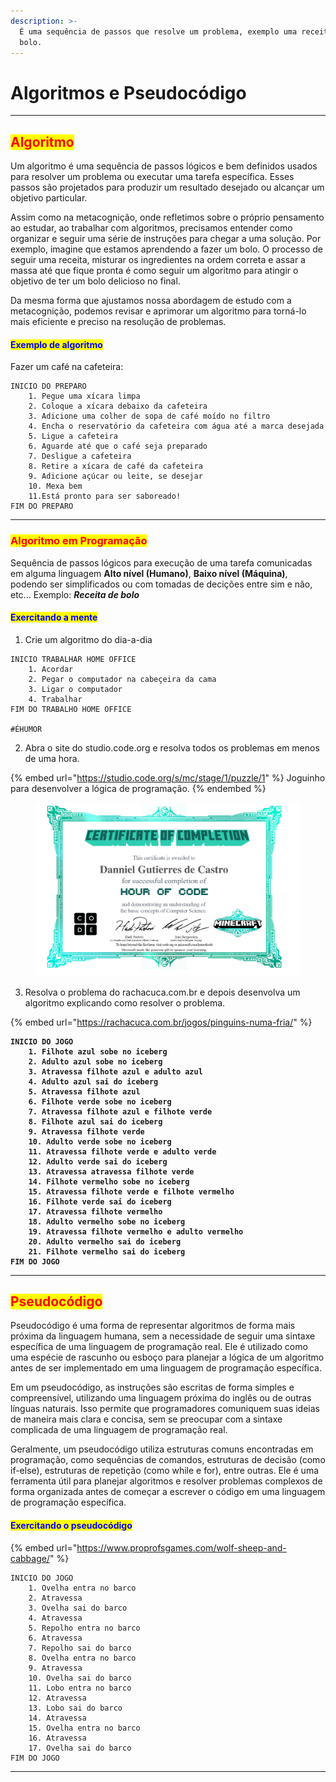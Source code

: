 ```yaml
---
description: >-
  É uma sequência de passos que resolve um problema, exemplo uma receita de
  bolo.
---
```


# Algoritmos e Pseudocódigo

***

## <mark style="color:red;">**Algoritmo**</mark>

Um algoritmo é uma sequência de passos lógicos e bem definidos usados para resolver um problema ou executar uma tarefa específica. Esses passos são projetados para produzir um resultado desejado ou alcançar um objetivo particular.&#x20;

Assim como na metacognição, onde refletimos sobre o próprio pensamento ao estudar, ao trabalhar com algoritmos, precisamos entender como organizar e seguir uma série de instruções para chegar a uma solução. Por exemplo, imagine que estamos aprendendo a fazer um bolo. O processo de seguir uma receita, misturar os ingredientes na ordem correta e assar a massa até que fique pronta é como seguir um algoritmo para atingir o objetivo de ter um bolo delicioso no final.&#x20;

Da mesma forma que ajustamos nossa abordagem de estudo com a metacognição, podemos revisar e aprimorar um algoritmo para torná-lo mais eficiente e preciso na resolução de problemas.

#### <mark style="color:blue;">Exemplo de algoritmo</mark>

Fazer um café na cafeteira:

```
INICIO DO PREPARO
    1. Pegue uma xícara limpa
    2. Coloque a xícara debaixo da cafeteira
    3. Adicione uma colher de sopa de café moído no filtro
    4. Encha o reservatório da cafeteira com água até a marca desejada
    5. Ligue a cafeteira
    6. Aguarde até que o café seja preparado
    7. Desligue a cafeteira
    8. Retire a xícara de café da cafeteira
    9. Adicione açúcar ou leite, se desejar
    10. Mexa bem
    11.Está pronto para ser saboreado!
FIM DO PREPARO
```

***

### <mark style="color:red;">**Algoritmo em Programação**</mark>

Sequência de passos lógicos para execução de uma tarefa comunicadas em alguma linguagem **Alto nível (Humano)**, **Baixo nível (Máquina)**, podendo ser simplificados ou com tomadas de decições entre sim e não, etc... Exemplo: _**Receita de bolo**_

#### <mark style="color:blue;">Exercitando a mente</mark>

1. Crie um algoritmo do dia-a-dia

```
INICIO TRABALHAR HOME OFFICE
    1. Acordar
    2. Pegar o computador na cabeçeira da cama
    3. Ligar o computador
    4. Trabalhar
FIM DO TRABALHO HOME OFFICE

#ÉHUMOR
```

2. Abra o site do studio.code.org e resolva todos os problemas em menos de uma hora.

{% embed url="https://studio.code.org/s/mc/stage/1/puzzle/1" %}
Joguinho para desenvolver a lógica de programação.
{% endembed %}

<figure><img src="../.gitbook/assets/image (4) (1).png" alt=""><figcaption></figcaption></figure>

3. Resolva o problema do rachacuca.com.br e depois desenvolva um algoritmo explicando como resolver o problema.

{% embed url="https://rachacuca.com.br/jogos/pinguins-numa-fria/" %}

<pre><code><strong>INICIO DO JOGO
</strong><strong>    1. Filhote azul sobe no iceberg
</strong><strong>    2. Adulto azul sobe no iceberg
</strong><strong>    3. Atravessa filhote azul e adulto azul
</strong><strong>    4. Adulto azul sai do iceberg
</strong><strong>    5. Atravessa filhote azul
</strong><strong>    6. Filhote verde sobe no iceberg
</strong><strong>    7. Atravessa filhote azul e filhote verde
</strong><strong>    8. Filhote azul sai do iceberg
</strong><strong>    9. Atravessa filhote verde
</strong><strong>    10. Adulto verde sobe no iceberg
</strong><strong>    11. Atravessa filhote verde e adulto verde
</strong><strong>    12. Adulto verde sai do iceberg
</strong><strong>    13. Atravessa atravessa filhote verde
</strong><strong>    14. Filhote vermelho sobe no iceberg
</strong><strong>    15. Atravessa filhote verde e filhote vermelho
</strong><strong>    16. Filhote verde sai do iceberg
</strong><strong>    17. Atravessa filhote vermelho
</strong><strong>    18. Adulto vermelho sobe no iceberg
</strong><strong>    19. Atravessa filhote vermelho e adulto vermelho
</strong><strong>    20. Adulto vermelho sai do iceberg
</strong><strong>    21. Filhote vermelho sai do iceberg
</strong><strong>FIM DO JOGO
</strong></code></pre>

***

## <mark style="color:red;">Pseudocódigo</mark>

Pseudocódigo é uma forma de representar algoritmos de forma mais próxima da linguagem humana, sem a necessidade de seguir uma sintaxe específica de uma linguagem de programação real. Ele é utilizado como uma espécie de rascunho ou esboço para planejar a lógica de um algoritmo antes de ser implementado em uma linguagem de programação específica.

Em um pseudocódigo, as instruções são escritas de forma simples e compreensível, utilizando uma linguagem próxima do inglês ou de outras línguas naturais. Isso permite que programadores comuniquem suas ideias de maneira mais clara e concisa, sem se preocupar com a sintaxe complicada de uma linguagem de programação real.

Geralmente, um pseudocódigo utiliza estruturas comuns encontradas em programação, como sequências de comandos, estruturas de decisão (como if-else), estruturas de repetição (como while e for), entre outras. Ele é uma ferramenta útil para planejar algoritmos e resolver problemas complexos de forma organizada antes de começar a escrever o código em uma linguagem de programação específica.

#### <mark style="color:blue;">Exercitando o pseudocódigo</mark>

{% embed url="https://www.proprofsgames.com/wolf-sheep-and-cabbage/" %}

```
INICIO DO JOGO
    1. Ovelha entra no barco
    2. Atravessa
    3. Ovelha sai do barco
    4. Atravessa
    5. Repolho entra no barco
    6. Atravessa
    7. Repolho sai do barco
    8. Ovelha entra no barco
    9. Atravessa
    10. Ovelha sai do barco
    11. Lobo entra no barco
    12. Atravessa
    13. Lobo sai do barco
    14. Atravessa
    15. Ovelha entra no barco
    16. Atravessa
    17. Ovelha sai do barco
FIM DO JOGO
```

***

